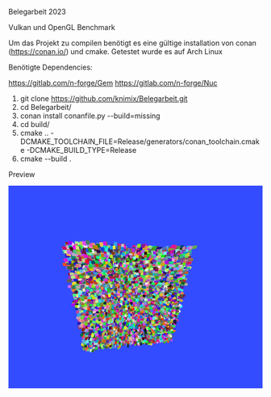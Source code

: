 Belegarbeit 2023

Vulkan und OpenGL Benchmark


Um das Projekt zu compilen benötigt es eine gültige installation von conan (https://conan.io/) und cmake.
Getestet wurde es auf Arch Linux 

Benötigte Dependencies:

https://gitlab.com/n-forge/Gem
https://gitlab.com/n-forge/Nuc

1. git clone https://github.com/knimix/Belegarbeit.git
2. cd Belegarbeit/
3. conan install conanfile.py --build=missing
4. cd build/
5. cmake .. -DCMAKE_TOOLCHAIN_FILE=Release/generators/conan_toolchain.cmake -DCMAKE_BUILD_TYPE=Release
6. cmake --build .


Preview

![plot](preview.png)
